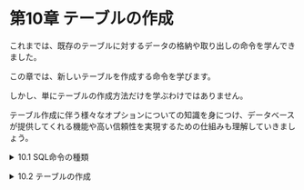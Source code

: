 # 第10章 テーブルの作成
これまでは、既存のテーブルに対するデータの格納や取り出しの命令を学んできました。

この章では、新しいテーブルを作成する命令を学びます。

しかし、単にテーブルの作成方法だけを学ぶわけではありません。

テーブル作成に伴う様々なオプションについての知識を身につけ、データベースが提供してくれる機能や高い信頼性を実現するための仕組みも理解していきましょう。

<details><summary>10.1 SQL命令の種類</summary>

### 10.1.1 データベースを使う2つの立場
これまで、SELECT、INSERT、UPDATE、DELETEなどの命令を使って、既存のテーブルに対してデータを操作する方法を学びました。今回の学習では、入力したSQL文を直接DBMSに送っていますが、一般的な情報システムの内部では、Javaなどで開発したプログラムが生成したSQL文をDBMSに送ってデータ操作を指示することが大半です。

つまり、これまでの私たちや情報システムにおけるプログラムは、「**データの操作を支持する立場**(立場①)」としてDBMSを利用しています。

しかし、立場①の人がSELECT文やINSERT文でデータの出し入れを行うには、そもそもデータベース内部にテーブルが存在していることを前提としています。そこで必要になるのが、テーブルの作成や各種の設定など、「**データベース自体の操作を指示する立場**(立場②)」の存在です。

- **データベースを利用する2つの立場**
    
    立場①：データベースにデータの出し入れを指示する立場
    
    立場②：立場①の人が、効率良く、安全にデータの出し入れができるよう必要なテーブル準備や各種設定を指示する立場
この章からは立場②として**データベースの設定や構築についての方法**を学んでいきます。

### 10.1.2  4種類の命令
立場②としてテーブル作成を指示する場合にも、SQLを使います。但し、SELECTやINSERTではなく、CREATE TABLEという命令を使います。立場②として使う命令は他にもたくさん準備されていますが、すべてのSQL文は、最終的に4種類の命令に分類することができます。

### 10.1.3 DCLとは
DCLは、誰に、どのようなデータ操作やテーブル操作を許すかといった権限を設定するためのSQL命令の総称です。権限を付与するGRANT文と剥奪するREVOKE文があります。
- **GRANT文とREVOKE文**
    
    ```sql
    GRANT 権限名 TO ユーザー名
    REVOKE 権限名 FROM ユーザー名
    # 権限名やユーザー名の記述の詳細は、DBMS製品によって異なる。
    ```

これらは、立場②の中でも特にデータベースの全権を管理する、**データベース管理者**(DBA:Database Administrator)の立場の人だけが使う命令です。また、DBMS製品によって構文や位置付けが大きく異なるため、詳細は各製品のマニュアルに譲ることにします。

### SQL文の分類方法
あるSQL文が、DML、TCL、DDL、DCLのいずれに分類されるかは、DBMS製品や資料によって異なることがあります。

例えば、BEGIN、COMMIT、ROLLBACKは、DCLに分類される場合もあります。</details>


<details><summary>10.2 テーブルの作成</summary>

### 10.2.1 テーブル作成の基本
テーブルを作成するには、CREATE TABLE文を使います。作成したいテーブルの名前、テーブルを構成する列と型の一覧を指定し、テーブルを定義します。
- **テーブルの作成(基本形)**
    
    ```sql
    CREATE TABLE テーブル名 (
      列名1 列1の型名,
      列名2 列2の型名,
      ：
      列名X 列Xの型名
    )
    ```
    

例えば、これまで利用してきた家計簿テーブルを作成するには、リスト10-1のようなSQL文を実行します。

- リスト10-1 家計簿テーブルを作成する

```sql
CREATE TABLE 家計簿 (
  日付        DATE,
  費目ID      INTEGER,
  メモ        VARCHAR(100),
  入金額      INTEGER,
  出金額      INTEGER
)
```

### 10.2.2 デフォルト値の指定
テーブルに対してINSERT文によって行が追加される際、一部の列の値が指定されないことがあります。例えば、家計簿テーブルに行を追加する次のリスト10-2のように、「費目ID」や「入金額」が省略されるかもしれません。
- リスト10-2 家計簿テーブルに対する行の追加

```sql
INSERT INTO 家計簿 (日付, メモ, 出金額）
     VALUES ('2018-04-12', '詳細は後で', 60000)
```

このSQL文が実行されると、テーブルに追加された行の「費目ID」と「入金額」の列の内容は、次の結果表にあるようにNULLとなります。

| 日付 | 費目ID | メモ | 入金額 | 出金額 |
| --- | --- | --- | --- | --- |
| 2018-04-12 | NULL | 詳細は後で | NULL | 60000 |

**INSERT文で具体的な値を指定しなかった場合に、NULLではなく特定のデフォルト値(初期値)を格納**できたら便利だと思いませんか。テーブルを作成する際に、デフォルト値を決めておくことで、「特に指定しなければ入金額には0が格納される」というような設定を行うことが可能です。

そのためには、CREATE TABLE文にDEFAULTキーワードを指定します。
- **デフォルト値の指定を含むテーブルの作成**
    
    ```sql
    CREATE TABLE テーブル名 (
      列名  型名 DEFAULT デフォルト値,
      :
    )
    ```
    

この仕組みを活用して家計簿テーブルを作成するには、次のSQL文を実行します。4〜6行目で、デフォルト値として0や「不明」を指定しています。

- リスト10-3 家計簿テーブルを作成する(デフォルト値を活用)

```sql
CREATE TABLE 家計簿 (
  日付        DATE,
  費目ID      INTEGER,
  メモ        VARCHAR(100) DEFAULT '不明',
  入金額      INTEGER      DEFAULT 0,
  出金額      INTEGER      DEFAULT 0
)
```

### 10.2.3 DROP TABLE文
リスト10-1を実行したまま、リスト10-3の内容を実行するとエラーになります。何故なら、すでに家計簿テーブルが作成されているためです。**データベース内に、同じ名前のテーブルを複数作ることはできません**。つまり、家計簿テーブルを作り直すには、家計簿テーブルをいったん削除しなければなりません。

DELETE文は、DML(Data Manipulation Language)に属する命令です。テーブルのデータの削除はできますが、テーブル自体を削除することはできません。

テーブル自体を削除するにはDDLに属するDROP TABLE文を利用します。
- **テーブルの削除**
    
    ```sql
    DROP TABLE テーブル名
    ```
    
- **DROP TABLEはキャンセルできない？**
    
    DMLに属するDELETE文などは、ロールバック命令によりキャンセルできることが一般的です。しかし、DDLについてロールバックができるか否かはDBMS製品によって異なります。
    
    例えば、Oracle DBでは基本的にDDLはロールバックできず、一度実行すると取り消しすることができません。重要な操作を行う場合には、念の為バックアップしておくなど安全への配慮も大切です。

つまり、この場合は「**DROP TABLE** 家計簿」を実行すればテーブルを削除することが可能です。
